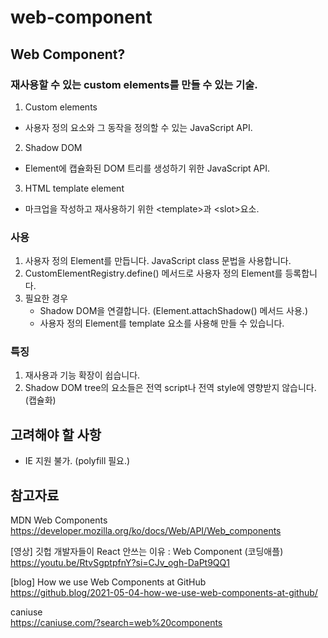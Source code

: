 # web-component
## Web Component?
### 재사용할 수 있는 custom elements를 만들 수 있는 기술.
1. Custom elements
  - 사용자 정의 요소와 그 동작을 정의할 수 있는 JavaScript API.
2. Shadow DOM
  - Element에 캡슐화된 DOM 트리를 생성하기 위한 JavaScript API.
3. HTML template element
  - 마크업을 작성하고 재사용하기 위한 \<template\>과 \<slot\>요소.



### 사용
1. 사용자 정의 Element를 만듭니다. JavaScript class 문법을 사용합니다.
2. CustomElementRegistry.define() 메서드로 사용자 정의 Element를 등록합니다.
3. 필요한 경우
    - Shadow DOM을 연결합니다. (Element.attachShadow() 메서드 사용.)
    - 사용자 정의 Element를 template 요소를 사용해 만들 수 있습니다.


  
### 특징
1. 재사용과 기능 확장이 쉽습니다.
2. Shadow DOM tree의 요소들은 전역 script나 전역 style에 영향받지 않습니다.(캡슐화)



## 고려해야 할 사항
- IE 지원 불가. (polyfill 필요.)



## 참고자료
MDN Web Components
<br/>https://developer.mozilla.org/ko/docs/Web/API/Web_components

[영상] 깃헙 개발자들이 React 안쓰는 이유 : Web Component (코딩애플)
<br/>https://youtu.be/RtvSgptpfnY?si=CJv_ogh-DaPt9QQ1

[blog] How we use Web Components at GitHub
<br/>https://github.blog/2021-05-04-how-we-use-web-components-at-github/

caniuse
</br>https://caniuse.com/?search=web%20components
